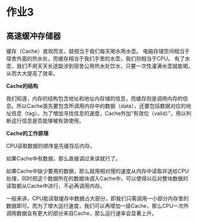 # 作业3

## 高速缓冲存储器

缓存（Cache）直观而言，就相当于我们每天喝水用水壶。 电脑存储空间相当于宿舍外面的热水处，而缓存相当于我们手里的水壶，我们则相当于CPU。
有了水壶，我们不用天天长途跋涉到宿舍公用热水处饮水，只要一次性灌满水壶就能喝，从而大大提高了效率。

**Cache的结构**

我们知道，内存的结构包含地址和地址内存储的信息，而缓存则是调用内存的信息。所以Cache首先要包含所调用内存中的数据（data），还要包括数据对应的地址信息（tag）。为了增加寻找信息的速度，Cache外加“有效位（valid）”，用以判断这行信息是否能够被有效使用。

**Cache的工作原理**

CPU读取数据的顺序是先缓存后内存。

如果Cache中有数据，那么直接调过来读就行了。

如果Cache中缺少要用的数据，那么就用相对慢的速度从内存中读取并送给CPU处理，同时把这个数据所在的数据块调入Cache中，可以使得以后对整块数据的读取都从Cache中进行，不必再调用内存。

一般来讲，CPU能读取缓存中数据占大部分，即我们只需调用一小部分内存里的数据即可。而为了增大运行速度，我们可以再增加一级Cache，那么CPU一次所调用数据会有更大的部分来自Cache，那么运行速率会显著上升。
